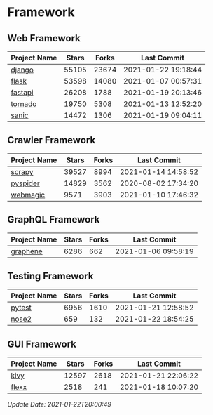 # Framework

## Web Framework
| Project Name | Stars | Forks | Last Commit |
| ------------ | ----- | ----- | ----------- |
| [django](https://github.com/django/django) | 55105 | 23674 | 2021-01-22 19:18:44 |
| [flask](https://github.com/pallets/flask) | 53598 | 14080 | 2021-01-07 00:57:31 |
| [fastapi](https://github.com/tiangolo/fastapi) | 26208 | 1788 | 2021-01-19 20:13:46 |
| [tornado](https://github.com/tornadoweb/tornado) | 19750 | 5308 | 2021-01-13 12:52:20 |
| [sanic](https://github.com/sanic-org/sanic) | 14472 | 1306 | 2021-01-19 09:04:11 |

## Crawler Framework
| Project Name | Stars | Forks | Last Commit |
| ------------ | ----- | ----- | ----------- |
| [scrapy](https://github.com/scrapy/scrapy) | 39527 | 8994 | 2021-01-14 14:58:52 |
| [pyspider](https://github.com/binux/pyspider) | 14829 | 3562 | 2020-08-02 17:34:20 |
| [webmagic](https://github.com/code4craft/webmagic) | 9571 | 3903 | 2021-01-10 17:46:32 |

## GraphQL Framework
| Project Name | Stars | Forks | Last Commit |
| ------------ | ----- | ----- | ----------- |
| [graphene](https://github.com/graphql-python/graphene) | 6286 | 662 | 2021-01-06 09:58:19 |

## Testing Framework
| Project Name | Stars | Forks | Last Commit |
| ------------ | ----- | ----- | ----------- |
| [pytest](https://github.com/pytest-dev/pytest) | 6956 | 1610 | 2021-01-21 12:58:52 |
| [nose2](https://github.com/nose-devs/nose2) | 659 | 132 | 2021-01-22 18:54:25 |

## GUI Framework
| Project Name | Stars | Forks | Last Commit |
| ------------ | ----- | ----- | ----------- |
| [kivy](https://github.com/kivy/kivy) | 12597 | 2618 | 2021-01-21 22:06:22 |
| [flexx](https://github.com/flexxui/flexx) | 2518 | 241 | 2021-01-18 10:07:20 |

*Update Date: 2021-01-22T20:00:49*